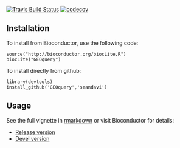 [![Travis Build Status](https://api.travis-ci.org/seandavi/GEOquery.svg?branch=master)](https://travis-ci.org/seandavi/GEOquery)
[![codecov](https://codecov.io/gh/seandavi/GEOquery/branch/master/graph/badge.svg)](https://codecov.io/gh/seandavi/GEOquery)

## Installation

To install from Bioconductor, use the following code:

```{r}
source("http://bioconductor.org/biocLite.R")
biocLite("GEOquery")
```

To install directly from github:

```{r}
library(devtools)
install_github('GEOquery','seandavi')
```

## Usage

See the full vignette in [rmarkdown](https://github.com/seandavi/GEOquery/blob/master/vignettes/GEOquery.Rmd) or visit Bioconductor for details:

- [Release version](http://www.bioconductor.org/packages/release/bioc/html/GEOquery.html)
- [Devel version](http://www.bioconductor.org/packages/devel/bioc/html/GEOquery.html)
